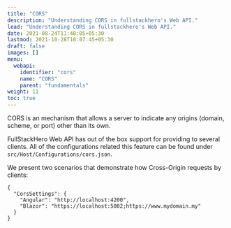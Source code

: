```yaml
---
title: "CORS"
description: "Understanding CORS in fullstackhero's Web API."
lead: "Understanding CORS in fullstackhero's Web API."
date: 2021-08-24T11:40:05+05:30
lastmod: 2021-10-28T10:07:45+05:30
draft: false
images: []
menu:
  webapi:
    identifier: "cors"
    name: "CORS"
    parent: "fundamentals"
weight: 11
toc: true
---
```


CORS is an mechanism that allows a server to indicate any origins (domain, scheme, or port) other than its own.

FullStackHero Web API has out of the box support for providing to several clients. All of the configurations related this feature can be found under `src/Host/Configurations/cors.json`.

We present two scenarios that demonstrate how Cross-Origin requests by clients:
```
{
  "CorsSettings": {
    "Angular": "http://localhost:4200",
    "Blazor": "https://localhost:5002;https://www.mydomain.my"
  }
}
```
